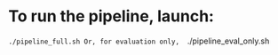 # To run the pipeline, launch:
`./pipeline_full.sh
Or, for evaluation only, 
`./pipeline_eval_only.sh
